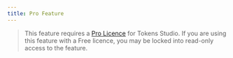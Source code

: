 ```yaml
---
title: Pro Feature
---
```


> This feature requires a [Pro Licence](https://tokens.studio/pricing) for Tokens Studio. If you are using this feature with a Free licence, you may be locked into read-only access to the feature.
